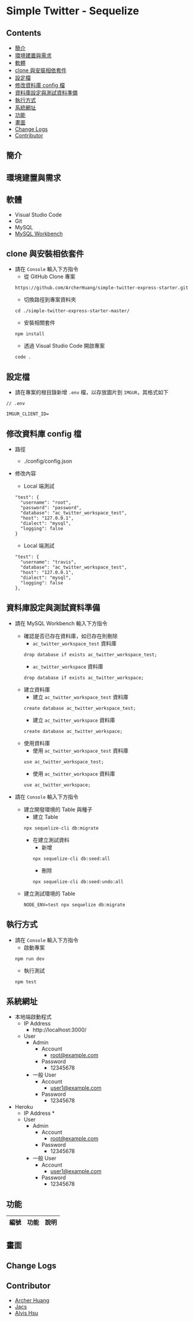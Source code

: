 # Simple Twitter - Sequelize

## Contents
- [簡介](#簡介)
- [環境建置與需求](#環境建置與需求)
- [軟體](#軟體)
- [clone 與安裝相依套件](#clone-與安裝相依套件)
- [設定檔](#設定檔)
- [修改資料庫 config 檔](#修改資料庫-config-檔)
- [資料庫設定與測試資料準備](#資料庫設定與測試資料準備)
- [執行方式](#執行方式)
- [系統網址](#系統網址)
- [功能](#功能)
- [畫面](#畫面)
- [Change Logs](#change-logs)
- [Contributor](#contributor)

## 簡介


## 環境建置與需求


## 軟體
* Visual Studio Code
* Git
* MySQL
* [MySQL Workbench](https://dev.mysql.com/downloads/workbench/)

## clone 與安裝相依套件
* 請在 `Console` 輸入下方指令
  * 從 GitHub Clone 專案
  ```
  https://github.com/ArcherHuang/simple-twitter-express-starter.git
  ```
  * 切換路徑到專案資料夾
  ```
  cd ./simple-twitter-express-starter-master/
  ``` 
  * 安裝相關套件
  ``` 
  npm install
  ``` 
  * 透過 Visual Studio Code 開啟專案
  ``` 
  code .
  ``` 
  
## 設定檔
* 請在專案的根目錄新增 `.env` 檔，以存放圖片到 `IMGUR`，其格式如下

```
// .env

IMGUR_CLIENT_ID=

```

## 修改資料庫 config 檔
* 路徑
  * ./config/config.json
* 修改內容
  * Local 端測試

  ```
  "test": {
    "username": "root",
    "password": "password",
    "database": "ac_twitter_workspace_test",
    "host": "127.0.0.1",
    "dialect": "mysql",
    "logging": false
  }

  ```
  
  * Local 端測試
  ```
  "test": {
    "username": "travis",
    "database": "ac_twitter_workspace_test",
    "host": "127.0.0.1",
    "dialect": "mysql",
    "logging": false
  },
  ```

## 資料庫設定與測試資料準備
* 請在 MySQL Workbench 輸入下方指令
  * 確認是否已存在資料庫，如已存在則刪除
    * `ac_twitter_workspace_test` 資料庫
    ```
    drop database if exists ac_twitter_workspace_test;
    ```
    * `ac_twitter_workspace` 資料庫
    ```
    drop database if exists ac_twitter_workspace;
    ```
  * 建立資料庫
    * 建立 `ac_twitter_workspace_test` 資料庫
    ```
    create database ac_twitter_workspace_test;
    ```
    * 建立 `ac_twitter_workspace` 資料庫
    ```
    create database ac_twitter_workspace;
    ```
  * 使用資料庫
    * 使用 `ac_twitter_workspace_test` 資料庫
    ```
    use ac_twitter_workspace_test;
    ```
    * 使用 `ac_twitter_workspace` 資料庫
    ```
    use ac_twitter_workspace;
    ```

* 請在 `Console` 輸入下方指令
  * 建立開發環境的 Table 與種子
    * 建立 Table
    ```
    npx sequelize-cli db:migrate
    ```
    * 在建立測試資料
      * 新增
      ```
      npx sequelize-cli db:seed:all
      ```
      * 刪除
      ```
      npx sequelize-cli db:seed:undo:all
      ```
  * 建立測試環境的 Table
    ```
    NODE_ENV=test npx sequelize db:migrate
    ```

## 執行方式
* 請在 `Console` 輸入下方指令
  * 啟動專案
  ```
  npm run dev
  ```
  * 執行測試
  ```
  npm test
  ```

## 系統網址

* 本地端啟動程式
  * IP Address
    * http://localhost:3000/
  * User
    * Admin
      * Account
        * root@example.com
      * Password
        * 12345678
    * 一般 User
      * Account
        * user1@example.com
      * Password
        * 12345678
* Heroku
  * IP Address
    * 
  * User
    * Admin
      * Account
        * root@example.com
      * Password
        * 12345678
    * 一般 User
      * Account
        * user1@example.com
      * Password
        * 12345678

## 功能

| 編號 | 功能 | 說明  |
|:---:|:---:|---|

## 畫面



## Change Logs



## Contributor
* [Archer Huang](https://github.com/archerhuang)
* [Jacs](https://github.com/jacs0110)
* [Alvis Hsu](https://github.com/junchoon14)